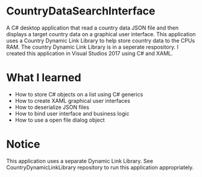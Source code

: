 # CountryDataSearchInterface
A C# desktop application that read a country data JSON file and then displays a target country data on a graphical user interface. This application uses a Country Dynamic Link Library to help store country data to the CPUs RAM. The country Dynamic Link Library is in a seperate respository. I created this application in Visual Studios 2017 using C# and XAML.

# What I learned
* How to store C# objects on a list using C# generics
* How to create XAML graphical user interfaces
* How to deserialize JSON files
* How to bind user interface and business logic
* How to use a open file dialog object

# Notice
This application uses a separate Dynamic Link Library. See CountryDynamicLinkLibrary repository to run this application appropriately.
